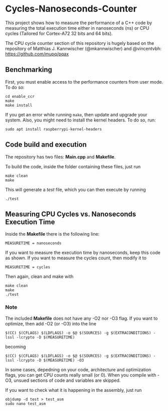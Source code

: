 # Cycles-Nanoseconds-Counter
This project shows how to measure the performance of a C++ code by measuring the total execution time either in nanoseconds (ns) or CPU cycles (Tailored for Cortex-A72 32 bits and 64 bits).

The CPU cycle counter section of this repository is hugely based on the repository of Matthias J. Kannwischer (@mkannwischer) and @vincentvbh: https://github.com/mupq/pqax

## Benchmarking

First, you must enable access to the performance counters from user mode. To do so:

```
cd enable_ccr
make
make install
```
If you get an error while running `make`, then update and upgrade your system. Also, you might need to install the kernel headers. To do so, run:
```
sudo apt install raspberrypi-kernel-headers
```

## Code build and execution

The repository has two files: **Main.cpp** and **Makefile**. 

To build the code, inside the folder containing these files, just run
```
make clean
make
```
This will generate a *test* file, which you can then execute by running
```
./test
```

## Measuring CPU Cycles vs. Nanoseconds Execution Time

Inside the **Makefile** there is the following line:
```
MEASURETIME = nanoseconds
```
If you want to measure the execution time by nanoseconds, keep this code as shown. If you want to measure the cycles count, then modify it to
```
MEASURETIME = cycles
```
Then again, clean and make with
```
make clean
make
./test
```

### Note

The included **Makefile** does not have any -O2 nor -O3 flag. If you want to optimize, then add -O2 (or -O3) into the line
```
$(CC) $(CFLAGS) $(LDFLAGS) -o $@ $(SOURCES) -g $(EXTRACONDITIONS) -lssl -lcrypto -D $(MEASURETIME)
```
becoming
```
$(CC) $(CFLAGS) $(LDFLAGS) -o $@ $(SOURCES) -g $(EXTRACONDITIONS) -lssl -lcrypto -D $(MEASURETIME) -O3
```

In some cases, depedning on your code, architecture and optimization flags, you can get CPU counts really small (or 0). When you compile with -O3, unsued sections of code and variables are skipped.

If you want to check what it is happening in the assembly, just run
```
objdump -d test > test_asm
sudo nano test_asm
```
